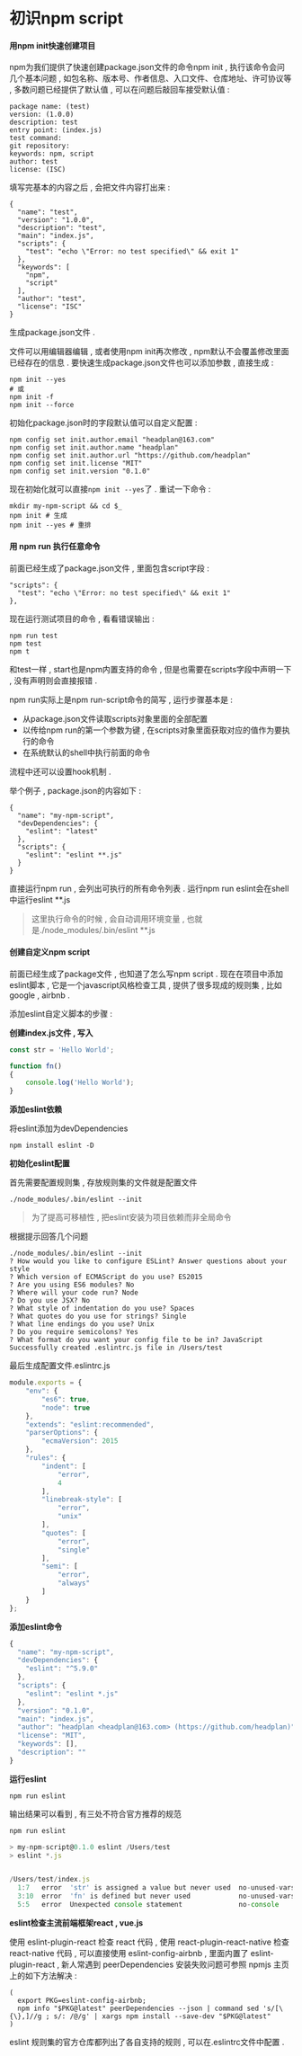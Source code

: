 # 初识npm script

#### 用npm init快速创建项目

npm为我们提供了快速创建package.json文件的命令npm init , 执行该命令会问几个基本问题 , 如包名称、版本号、作者信息、入口文件、仓库地址、许可协议等 , 多数问题已经提供了默认值 , 可以在问题后敲回车接受默认值 :

```
package name: (test)
version: (1.0.0)
description: test
entry point: (index.js)
test command:
git repository:
keywords: npm, script
author: test
license: (ISC)
```

填写完基本的内容之后 , 会把文件内容打出来 :

```
{
  "name": "test",
  "version": "1.0.0",
  "description": "test",
  "main": "index.js",
  "scripts": {
    "test": "echo \"Error: no test specified\" && exit 1"
  },
  "keywords": [
    "npm",
    "script"
  ],
  "author": "test",
  "license": "ISC"
}
```

生成package.json文件 .

文件可以用编辑器编辑 , 或者使用npm init再次修改 , npm默认不会覆盖修改里面已经存在的信息 . 要快速生成package.json文件也可以添加参数 , 直接生成 :

```
npm init --yes
# 或
npm init -f
npm init --force
```

初始化package.json时的字段默认值可以自定义配置 :

```
npm config set init.author.email "headplan@163.com"
npm config set init.author.name "headplan"
npm config set init.author.url "https://github.com/headplan"
npm config set init.license "MIT"
npm config set init.version "0.1.0"
```

现在初始化就可以直接`npm init --yes`了 . 重试一下命令 :

```
mkdir my-npm-script && cd $_
npm init # 生成
npm init --yes # 重排
```

#### 用 npm run 执行任意命令

前面已经生成了package.json文件 , 里面包含script字段 :

```
"scripts": {
  "test": "echo \"Error: no test specified\" && exit 1"
},
```

现在运行测试项目的命令 , 看看错误输出 :

```
npm run test
npm test
npm t
```

和test一样 , start也是npm内置支持的命令 , 但是也需要在scripts字段中声明一下 , 没有声明则会直接报错 .

npm run实际上是npm run-script命令的简写 , 运行步骤基本是 :

* 从package.json文件读取scripts对象里面的全部配置
* 以传给npm run的第一个参数为键 , 在scripts对象里面获取对应的值作为要执行的命令
* 在系统默认的shell中执行前面的命令

流程中还可以设置hook机制 .

举个例子 , package.json的内容如下 :

```
{
  "name": "my-npm-script",
  "devDependencies": {
    "eslint": "latest"
  },
  "scripts": {
    "eslint": "eslint **.js"
  }
}
```

直接运行npm run , 会列出可执行的所有命令列表 . 运行npm run eslint会在shell中运行eslint \*\*.js

> 这里执行命令的时候 , 会自动调用环境变量 , 也就是./node\_modules/.bin/eslint \*\*.js

#### 创建自定义npm script

前面已经生成了package文件 , 也知道了怎么写npm script . 现在在项目中添加eslint脚本 , 它是一个javascript风格检查工具 , 提供了很多现成的规则集 , 比如google , airbnb .

添加eslint自定义脚本的步骤 :

**创建index.js文件 , 写入**

```js
const str = 'Hello World';

function fn()
{
    console.log('Hello World');
}
```

**添加eslint依赖**

将eslint添加为devDependencies

```
npm install eslint -D
```

**初始化eslint配置**

首先需要配置规则集 , 存放规则集的文件就是配置文件

```
./node_modules/.bin/eslint --init
```

> 为了提高可移植性 , 把eslint安装为项目依赖而非全局命令

根据提示回答几个问题

```
./node_modules/.bin/eslint --init
? How would you like to configure ESLint? Answer questions about your style
? Which version of ECMAScript do you use? ES2015
? Are you using ES6 modules? No
? Where will your code run? Node
? Do you use JSX? No
? What style of indentation do you use? Spaces
? What quotes do you use for strings? Single
? What line endings do you use? Unix
? Do you require semicolons? Yes
? What format do you want your config file to be in? JavaScript
Successfully created .eslintrc.js file in /Users/test
```

最后生成配置文件.eslintrc.js

```js
module.exports = {
    "env": {
        "es6": true,
        "node": true
    },
    "extends": "eslint:recommended",
    "parserOptions": {
        "ecmaVersion": 2015
    },
    "rules": {
        "indent": [
            "error",
            4
        ],
        "linebreak-style": [
            "error",
            "unix"
        ],
        "quotes": [
            "error",
            "single"
        ],
        "semi": [
            "error",
            "always"
        ]
    }
};
```

**添加eslint命令**

```js
{
  "name": "my-npm-script",
  "devDependencies": {
    "eslint": "^5.9.0"
  },
  "scripts": {
    "eslint": "eslint *.js"
  },
  "version": "0.1.0",
  "main": "index.js",
  "author": "headplan <headplan@163.com> (https://github.com/headplan)",
  "license": "MIT",
  "keywords": [],
  "description": ""
}
```

**运行eslint**

```
npm run eslint
```

输出结果可以看到 , 有三处不符合官方推荐的规范

```js
npm run eslint

> my-npm-script@0.1.0 eslint /Users/test
> eslint *.js


/Users/test/index.js
  1:7   error  'str' is assigned a value but never used  no-unused-vars
  3:10  error  'fn' is defined but never used            no-unused-vars
  5:5   error  Unexpected console statement              no-console
```

**eslint检查主流前端框架react , vue.js**

使用 eslint-plugin-react 检查 react 代码 , 使用 react-plugin-react-native 检查 react-native 代码 , 可以直接使用 eslint-config-airbnb , 里面内置了 eslint-plugin-react , 新人常遇到 peerDependencies 安装失败问题可参照 npmjs 主页上的如下方法解决 :

```
(
  export PKG=eslint-config-airbnb;
  npm info "$PKG@latest" peerDependencies --json | command sed 's/[\{\},]//g ; s/: /@/g' | xargs npm install --save-dev "$PKG@latest"
)
```

eslint 规则集的官方仓库都列出了各自支持的规则 , 可以在.eslintrc文件中配置 . 

